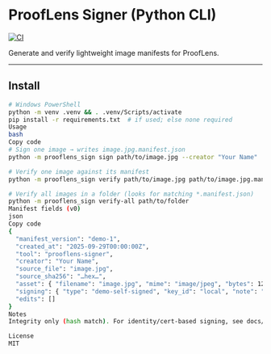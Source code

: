 # ProofLens Signer (Python CLI)

[![CI](https://github.com/ProofLens/prooflens-signer/actions/workflows/ci.yml/badge.svg)](https://github.com/ProofLens/prooflens-signer/actions/workflows/ci.yml)

Generate and verify lightweight image manifests for ProofLens.

---

## Install
```bash
# Windows PowerShell
python -m venv .venv && . .venv/Scripts/activate
pip install -r requirements.txt  # if used; else none required
Usage
bash
Copy code
# Sign one image → writes image.jpg.manifest.json
python -m prooflens_sign sign path/to/image.jpg --creator "Your Name"

# Verify one image against its manifest
python -m prooflens_sign verify path/to/image.jpg path/to/image.jpg.manifest.json

# Verify all images in a folder (looks for matching *.manifest.json)
python -m prooflens_sign verify-all path/to/folder
Manifest fields (v0)
json
Copy code
{
  "manifest_version": "demo-1",
  "created_at": "2025-09-29T00:00:00Z",
  "tool": "prooflens-signer",
  "creator": "Your Name",
  "source_file": "image.jpg",
  "source_sha256": "…hex…",
  "asset": { "filename": "image.jpg", "mime": "image/jpeg", "bytes": 12345, "sha256": "…hex…" },
  "signing": { "type": "demo-self-signed", "key_id": "local", "note": "" },
  "edits": []
}
Notes
Integrity only (hash match). For identity/cert-based signing, see docs/roadmap.md.

License
MIT